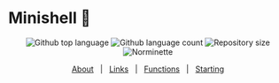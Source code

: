 # Minishell 🐚


<p align="center">

 <img alt="Github top language" src="https://img.shields.io/github/languages/top/BenjaminLee-boop/minishell?color=3de069">

  <img alt="Github language count" src="https://img.shields.io/github/languages/count/BenjaminLee-boop/minishell?color=3de069">

  <img alt="Repository size" src="https://img.shields.io/github/repo-size/BenjaminLee-boop/minishell?color=3de069">

  <img alt="Norminette" src="https://github.com/BenjaminLee-boop/minishell/actions/workflows/norminette.yml/badge.svg?event=push">
</p>


<p align="center">
  <a href="#about">About</a> &#xa0; | &#xa0;
  <a href="#links">Links</a> &#xa0; | &#xa0;
  <a href="#functions">Functions</a> &#xa0; | &#xa0;
  <a href="#starting">Starting</a>
</p>
